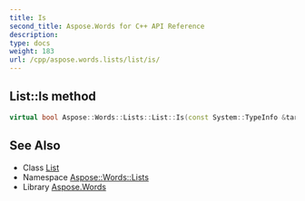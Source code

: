 ```yaml
---
title: Is
second_title: Aspose.Words for C++ API Reference
description: 
type: docs
weight: 183
url: /cpp/aspose.words.lists/list/is/
---
```

## List::Is method




```cpp
virtual bool Aspose::Words::Lists::List::Is(const System::TypeInfo &target) const override
```

## See Also

* Class [List](../)
* Namespace [Aspose::Words::Lists](../../)
* Library [Aspose.Words](../../../)

